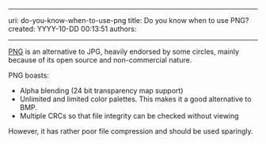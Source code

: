 

---
uri: do-you-know-when-to-use-png
title: Do you know when to use PNG?
created: YYYY-10-DD 00:13:51
authors:

---




<span class='intro'> <p>​<a href="http&#58;//www.libpng.org/pub/png/">PNG</a> is an alternative to JPG, heavily endorsed by some circles, mainly because of its open source and non-commercial nature.</p><p>PNG boasts&#58;</p><ul><li>Alpha blending (24 bit transparency map support)</li><li>Unlimited and limited color palettes. This makes it a good alternative to BMP.</li><li>Multiple CRCs so that file integrity can be checked without viewing</li></ul><p>However, it has rather poor file compression and should be used sparingly.​</p> </span>




